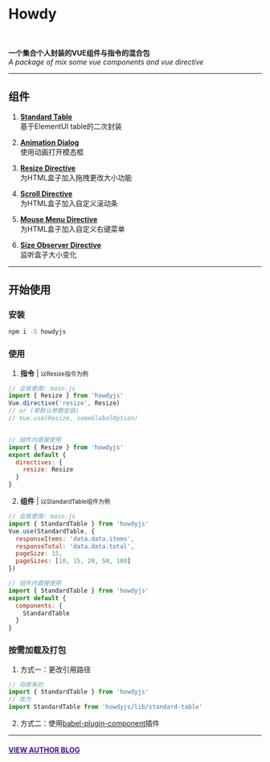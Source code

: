 # Howdy
<br>

**一个集合个人封装的VUE组件与指令的混合包**  
*A package of mix some vue components and vue directive*

---

## 组件
1. **[Standard Table](https://kongfandong.cn/howdy/standard-table)**  
基于ElementUI table的二次封装

2. **[Animation Dialog](https://kongfandong.cn/howdy/animation-dialog)**  
使用动画打开模态框

3. **[Resize Directive](https://kongfandong.cn/howdy/resize-directive)**  
为HTML盒子加入拖拽更改大小功能

4. **[Scroll Directive](https://kongfandong.cn/howdy/scroll-directive)**  
为HTML盒子加入自定义滚动条

5. **[Mouse Menu Directive](https://kongfandong.cn/howdy/mouse-menu-directive)**  
为HTML盒子加入自定义右键菜单

6. **[Size Observer Directive](https://kongfandong.cn/howdy/size-observer-directive)**  
监听盒子大小变化

---

## 开始使用

### 安装
```cmd
npm i -S howdyjs
```

### 使用
1. **指令** | <small>以Resize指令为例</small>

```js
// 全局使用: main.js
import { Resize } from 'howdyjs'
Vue.directive('resize', Resize)
// or (带默认参数安装)
// Vue.use(Resize, someGlobalOption)


// 组件内直接使用
import { Resize } from 'howdyjs'
export default {
  directives: {
    resize: Resize
  }
}
```  

2. **组件** | <small>以StandardTable组件为例</small>

```js
// 全局使用: main.js
import { StandardTable } from 'howdyjs'
Vue.use(StandardTable, {
  responseItems: 'data.data.items',
  responseTotal: 'data.data.total',
  pageSize: 15,
  pageSizes: [10, 15, 20, 50, 100]
})

// 组件内直接使用
import { StandardTable } from 'howdyjs'
export default {
  components: {
    StandardTable
  }
}
```

### 按需加载及打包
1. 方式一：更改引用路径

```js
// 将原来的
import { StandardTable } from 'howdyjs'
// 改为
import StandardTable from 'howdyjs/lib/standard-table'
```

2. 方式二：使用<a href="https://www.npmjs.com/package/babel-plugin-component" target="_blank">babel-plugin-component</a>插件

---


#### <a href="https://www.kongfandong.cn" target="_blank" style="color: rgb(75, 9, 150)">VIEW AUTHOR BLOG</a>